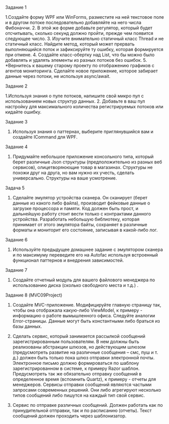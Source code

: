  
 Задание 1

1.Создайте форму WPF или WinForms, разместите на ней текстовое поле и в другом потоке
последовательно добавляйте на него числа Фибоначчи.
2. В этой же форме добавьте регулятор, который будет отсчитывать, сколько секунд должно
пройти, прежде чем появится следующее число.
3. Изучите внимательно статичный класс Thread и не статичный класс. Найдите метод, который
может прервать выполняющийся поток и зафиксируйте ту ошибку, которая формируется при
отмене.
4. Создайте класс-обертку над List<T>, что бы можно было добавлять и удалять элементы из
разных потоков без ошибок.
5. *Вернитесь к вашему старому проекту по отображению графиков с агентов мониторинга.
Сделайте новое приложение, которое забирает данные через потоки, не используя
async/await.


 Задание 2

1.Используя знания о пуле потоков, напишите свой микро пул с использованием новых структур
данных.
2. Добавьте в ваш пул настройку для максимального количества регистрируемых потоков или
кидайте ошибку.


Задание 3

1. Используя знания о паттернах, выберите приглянувшийся вам и создайте ICommand для WPF.


Задание 4

1. Придумайте небольшое приложение консольного типа, который берет различные Json
структуры (предположительно из разных веб сервисов), олицетворяюющие товар в магазинах.
Структуры не похожи друг на друга, но вам нужно их учесть, сделать универсально. Структуры
на ваше усмотрение.

Задача 5

1. Сделайте эмулятор устройства сканера. Он сканирует (берет данные из какого либо файла),
производит фейковые данные о загрузке процессора и памяти. Код должен быть прост, и
дальнейшую работу стоит вести только с контрактами данного устройства. Разработать
небольшую библиотеку, которая принимает от этого эмулятора байты, сохраняет в различные
форматы и мониторит его состояние, записывая в какой-либо лог.

Задание 6

1. Используйте предыдущее домашнее задание с эмулятором сканера и по максимуму
переведите его на Autofac используя встроенный функционал паттернов и внедрения
зависимостей.

Задание 7

1. Создайте отчетный модуль для вашего файлового менеджера по использованию диска
(сколько свободного места и т.д.) .


Задание 8 (MVC09Project)

1. Создайте MVC-приложение. Модифицируйте главную страницу так, чтобы она
отображала какую-либо ViewModel, к примеру - информацию о работе вымышленного офиса.
Следуйте аналогии Error-страницы. Данные могут быть константными либо браться из базы
данных.

2. Сделать сервис, который занимается рассылкой сообщений
зарегистрированным пользователям. В нем должны быть реализованы абстракции шлюзов, но
действующим шлюзом (предусмотреть развитие на различные сообщения – смс, пуш и т. д.) должен
быть только пока шлюз отправки электронной почты. Электронное письмо должно формироваться по
шаблону зарегистрированном в системе, к примеру Razor шаблон. Предусмотреть так же обязательно
отправку сообщений в определенное время (вспомнить Quartz), к примеру - отчеты для менеджеров.
Сервисы отправки сообщений являются частыми запросами современных решений. Они либо
агрегируют несколько типов сообщений либо пишутся на каждый тип свой сервис.

3. Сервис по отправке различных сообщений. Должен работать как по принудительной отправки,
так и по расписанию (отчеты). Текст сообщений должен проходить через шаблонизатор.




